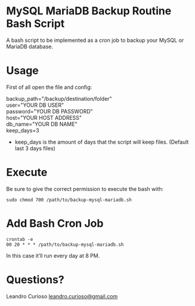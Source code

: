 # MySQL MariaDB Backup Routine Bash Script
A bash script to be implemented as a cron job to backup your MySQL or MariaDB database.

# Usage
First of all open the file and config:

backup_path="/backup/destination/folder"<br/>
user="YOUR DB USER"<br/>
password="YOUR DB PASSWORD"<br/>
host="YOUR HOST ADDRESS"<br/>
db_name="YOUR DB NAME"<br/>
keep_days=3
* keep_days is the amount of days that the script will keep files. (Default last 3 days files)<br/>

# Execute
Be sure to give the correct permission to execute the bash with:

```shell
sudo chmod 700 /path/to/backup-mysql-mariadb.sh
```

# Add Bash Cron Job
```shell
crontab -e
00 20 * * * /path/to/backup-mysql-mariadb.sh
```
In this case it’ll run every day at 8 PM.

# Questions?
Leandro Curioso <leandro.curioso@gmail.com>
